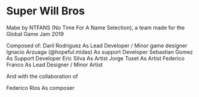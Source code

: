 # Super Will Bros
Mabe by NTFANS (No Time For A Name Selection), a team made for the Global Game Jam 2019

Composed of:
Daril Rodriguez As Lead Developer / Minor game designer
Ignacio Arzuaga (@hopeful.midas) As support Developer
Sebastian Gomez As Support Developer 
Eric Silva As Artist
Jorge Tuset As Artist
Federico Franco As Lead Designer / Minor Artist

And with the collaboration of 

Federico Ríos As composer
